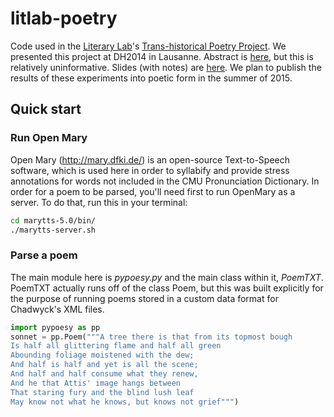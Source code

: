 litlab-poetry
=============

Code used in the [Literary Lab](http://litlab.stanford.edu)'s [Trans-historical Poetry Project](http://litlab.stanford.edu/?page_id=13). We presented this project at DH2014 in Lausanne. Abstract is [here](http://dharchive.org/paper/DH2014/Paper-788.xml), but this is relatively uninformative. Slides (with notes) are [here](https://docs.google.com/presentation/d/1KyCi4s6P1fE4D3SlzlZPnXgPjwZvyv_Vt-aU3tlb24I/edit?usp=sharing). We plan to publish the results of these experiments into poetic form in the summer of 2015.

## Quick start
### Run Open Mary
Open Mary (http://mary.dfki.de/) is an open-source Text-to-Speech software, which is used here in order to syllabify and provide stress annotations for words not included in the CMU Pronunciation Dictionary. In order for a poem to be parsed, you'll need first to run OpenMary as a server. To do that, run this in your terminal:

```bash
cd marytts-5.0/bin/
./marytts-server.sh
```

### Parse a poem
The main module here is _pypoesy.py_ and the main class within it, _PoemTXT_. PoemTXT actually runs off of the class Poem, but this was built explicitly for the purpose of running poems stored in a custom data format for Chadwyck's XML files.

```python
import pypoesy as pp
sonnet = pp.Poem("""A tree there is that from its topmost bough
Is half all glittering flame and half all green
Abounding foliage moistened with the dew;
And half is half and yet is all the scene;
And half and half consume what they renew,
And he that Attis' image hangs between
That staring fury and the blind lush leaf
May know not what he knows, but knows not grief""")
```
